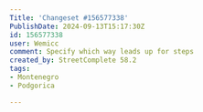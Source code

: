 ```yaml
---
Title: 'Changeset #156577338'
PublishDate: 2024-09-13T15:17:30Z
id: 156577338
user: Wemicc
comment: Specify which way leads up for steps
created_by: StreetComplete 58.2
tags:
- Montenegro
- Podgorica

---
```

